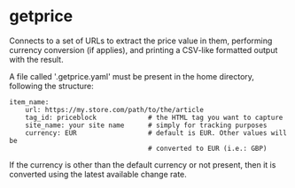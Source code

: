 # getprice

Connects to a set of URLs to extract the price value in them,
performing currency conversion (if applies), and printing a CSV-like formatted
output with the result.

A file called '.getprice.yaml' must be present in the
home directory, following the structure:

    item_name:
        url: https://my.store.com/path/to/the/article
        tag_id: priceblock             # the HTML tag you want to capture
        site_name: your site name      # simply for tracking purposes
        currency: EUR                  # default is EUR. Other values will be 
                                       # converted to EUR (i.e.: GBP)

If the currency is other than the default currency or not present, then 
it is converted using the latest available change rate.
